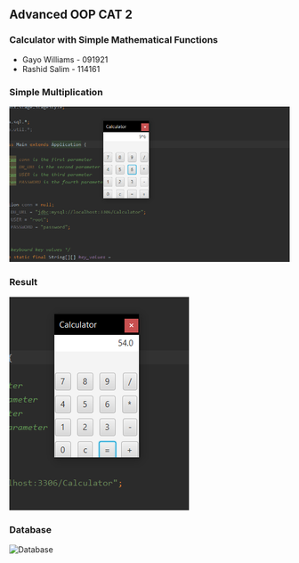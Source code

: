 
## Advanced OOP CAT 2 

### Calculator with Simple Mathematical Functions

- Gayo Williams - 091921
- Rashid Salim - 114161


### Simple Multiplication
![Multiplication](https://github.com/Rashidsalim/CalculatorFXRMI/blob/master/Screenshots/multiplication.png)

### Result
![Result](https://github.com/Rashidsalim/CalculatorFXRMI/blob/master/Screenshots/result.png)

### Database
![Database]()